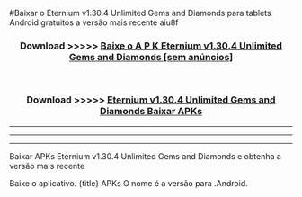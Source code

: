 #Baixar o Eternium v1.30.4 Unlimited Gems and Diamonds   para tablets Android gratuitos a versão mais recente aiu8f


<div align="center">
<h3>Download >>>>> <a href="https://pt-web.web.app/?pt= Eternium v1.30.4 Unlimited Gems and Diamonds ">Baixe o A P K Eternium v1.30.4 Unlimited Gems and Diamonds  [sem anúncios]</a></h3><br>

<h3>Download >>>>> <a href="https://pt-web.web.app/?pt= Eternium v1.30.4 Unlimited Gems and Diamonds ">Eternium v1.30.4 Unlimited Gems and Diamonds  Baixar APKs</a></h3>
</div>

----------------------------------------------------------

----------------------------------------------------------

----------------------------------------------------------

Baixar APKs Eternium v1.30.4 Unlimited Gems and Diamonds  e obtenha a versão mais recente

Baixe o aplicativo. {title} APKs O nome é a versão para .Android.


